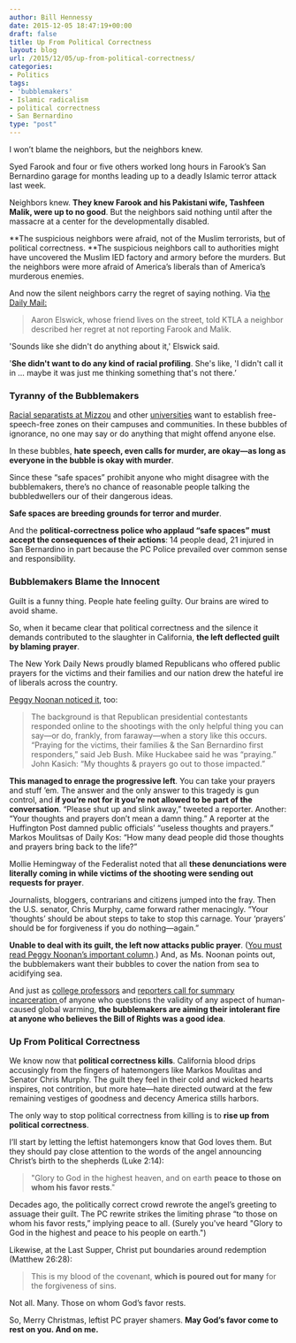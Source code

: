 ```yaml
---
author: Bill Hennessy
date: 2015-12-05 18:47:19+00:00
draft: false
title: Up From Political Correctness
layout: blog
url: /2015/12/05/up-from-political-correctness/
categories:
- Politics
tags:
- 'bubblemakers'
- Islamic radicalism
- political correctness
- San Bernardino
type: "post"
---
```


I won’t blame the neighbors, but the neighbors knew.

Syed Farook and four or five others worked long hours in Farook’s San Bernardino garage for months leading up to a deadly Islamic terror attack last week.

Neighbors knew. **They knew Farook and his Pakistani wife, Tashfeen Malik, were up to no good**. But the neighbors said nothing until after the massacre at a center for the developmentally disabled.

**The suspicious neighbors were afraid, not of the Muslim terrorists, but of political correctness. **The suspicious neighbors call to authorities might have uncovered the Muslim IED factory and armory before the murders. But the neighbors were more afraid of America’s liberals than of America’s murderous enemies.

And now the silent neighbors carry the regret of saying nothing. Via t[he Daily Mail:](https://www.dailymail.co.uk/news/article-3344736/Neighbors-Saudi-husband-wife-San-Bernardino-shooters-noticed-acting-suspiciously-did-NOT-report-fear-racial-profiling.html)



> Aaron Elswick, whose friend lives on the street, told KTLA a neighbor described her regret at not reporting Farook and Malik.

'Sounds like she didn't do anything about it,' Elswick said.

'**She didn't want to do any kind of racial profiling**. She's like, 'I didn't call it in … maybe it was just me thinking something that's not there.’





### Tyranny of the Bubblemakers



[Racial separatists at Mizzou](https://hennessysview.com/2015/11/08/are-abortionists-manipulating-mizzous-black-athletes/) and other [universities](https://hennessysview.com/2015/11/09/hysterical-yale-student-embarrasses-herself-on-video/) want to establish free-speech-free zones on their campuses and communities. In these bubbles of ignorance, no one may say or do anything that might offend anyone else.

In these bubbles, **hate speech, even calls for murder, are okay—as long as everyone in the bubble is okay with murder**.

Since these “safe spaces” prohibit anyone who might disagree with the bubblemakers, there’s no chance of reasonable people talking the bubbledwellers our of their dangerous ideas.

**Safe spaces are breeding grounds for terror and murder**.

And the **political-correctness police who applaud “safe spaces” must accept the consequences of their actions**: 14 people dead, 21 injured in San Bernardino in part because the PC Police prevailed over common sense and responsibility.



### Bubblemakers Blame the Innocent



Guilt is a funny thing. People hate feeling guilty. Our brains are wired to avoid shame.

So, when it became clear that political correctness and the silence it demands contributed to the slaughter in California, **the left deflected guilt by blaming prayer**.

The New York Daily News proudly blamed Republicans who offered public prayers for the victims and their families and our nation drew the hateful ire of liberals across the country.

[Peggy Noonan noticed it](https://www.wsj.com/articles/the-first-amendment-needs-your-prayers-1449187707), too:



> The background is that Republican presidential contestants responded online to the shootings with the only helpful thing you can say—or do, frankly, from faraway—when a story like this occurs. “Praying for the victims, their families & the San Bernardino first responders,” said Jeb Bush. Mike Huckabee said he was “praying.” John Kasich: “My thoughts & prayers go out to those impacted.”

**This managed to enrage the progressive left**. You can take your prayers and stuff ’em. The answer and the only answer to this tragedy is gun control, and **if you’re not for it you’re not allowed to be part of the conversation**. “Please shut up and slink away,” tweeted a reporter. Another: “Your thoughts and prayers don’t mean a damn thing.” A reporter at the Huffington Post damned public officials’ “useless thoughts and prayers.” Markos Moulitsas of Daily Kos: “How many dead people did those thoughts and prayers bring back to the life?”

Mollie Hemingway of the Federalist noted that all **these denunciations were literally coming in while victims of the shooting were sending out requests for prayer**.

Journalists, bloggers, contrarians and citizens jumped into the fray. Then the U.S. senator, Chris Murphy, came forward rather menacingly. “Your ‘thoughts’ should be about steps to take to stop this carnage. Your ‘prayers’ should be for forgiveness if you do nothing—again.”



**Unable to deal with its guilt, the left now attacks public prayer**. ([You must read Peggy Noonan’s important column](https://www.wsj.com/articles/the-first-amendment-needs-your-prayers-1449187707).) And, as Ms. Noonan points out, the bubblemakers want their bubbles to cover the nation from sea to acidifying sea.

And just as [college professors](https://dailycaller.com/2014/03/17/u-s-college-professor-demands-imprisonment-for-climate-change-deniers/) and [reporters call for summary incarceration ](https://hennessysview.com/2014/03/31/adam-weinstein-neo-nazi-propaganda-machine/)of anyone who questions the validity of any aspect of human-caused global warming, **the bubblemakers are aiming their intolerant fire at anyone who believes the Bill of Rights was a good idea**.



### Up From Political Correctness



We know now that **political correctness kills**. California blood drips accusingly from the fingers of hatemongers like Markos Moulitas and Senator Chris Murphy. The guilt they feel in their cold and wicked hearts inspires, not contrition, but more hate—hate directed outward at the few remaining vestiges of goodness and decency America stills harbors.

The only way to stop political correctness from killing is to **rise up from political correctness**.

I’ll start by letting the leftist hatemongers know that God loves them. But they should pay close attention to the words of the angel announcing Christ’s birth to the shepherds (Luke 2:14):



> "Glory to God in the highest heaven, and on earth **peace to those on whom his favor rests**."



Decades ago, the politically correct crowd rewrote the angel’s greeting to assuage their guilt. The PC rewrite strikes the limiting phrase “to those on whom his favor rests,” implying peace to all. (Surely you've heard "Glory to God in the highest and peace to his people on earth.")

Likewise, at the Last Supper, Christ put boundaries around redemption (Matthew 26:28):



> This is my blood of the covenant, **which is poured out for many** for the forgiveness of sins.



Not all. Many. Those on whom God’s favor rests.

So, Merry Christmas, leftist PC prayer shamers. **May God’s favor come to rest on you. And on me.**
